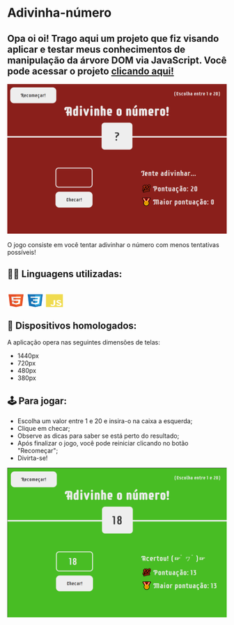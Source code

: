 # Adivinha-número

## Opa oi oi! Trago aqui um projeto que fiz visando aplicar e testar meus conhecimentos de manipulação da árvore DOM via JavaScript. Você pode acessar o projeto <a target="_blank" href="https://gabezrodz.github.io/adivinha-numero/">clicando aqui!</a>
<img src="assets/img/img-1.png" width="550px" alt="imagem-home">



O jogo consiste em você tentar adivinhar o número  com menos tentativas possíveis!

## 👨‍💻 Linguagens utilizadas:
<div style="display: inline_block"  ><br>
    <img align="center" alt="Gabez-HTML" height="30" width="40" src="https://raw.githubusercontent.com/devicons/devicon/master/icons/html5/html5-original.svg">
    <img align="center" alt="Gabez-CSS" height="30" width="40" src="https://raw.githubusercontent.com/devicons/devicon/master/icons/css3/css3-original.svg">
    <img align="center" alt="Gabez-Js" height="30" width="40" src="https://raw.githubusercontent.com/devicons/devicon/master/icons/javascript/javascript-plain.svg">  
</div>


## 📱 Dispositivos homologados:
A aplicação opera nas seguintes dimensões de telas:
- 1440px
- 720px
- 480px
- 380px


## 🕹 Para jogar:
- Escolha um valor entre 1 e 20 e insira-o
na caixa a esquerda; 
- Clique em checar;
- Observe as dicas para saber se está perto do resultado;
- Após finalizar o jogo, você pode reiniciar clicando no botão  "Recomeçar";
- Divirta-se!

<img src="assets/img/img-2.png" width="550px" alt="imagem-home">
